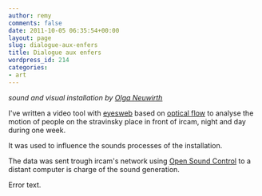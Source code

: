 ```yaml
---
author: remy
comments: false
date: 2011-10-05 06:35:54+00:00
layout: page
slug: dialogue-aux-enfers
title: Dialogue aux enfers
wordpress_id: 214
categories:
- art
---
```


_sound and visual installation by [Olga Neuwirth](http://www.olganeuwirth.com/)_
    
I've written a video tool with [eyesweb](http://www.eyesweb.org/) based on [optical flow](http://www.cs.otago.ac.nz/research/vision/Research/OpticalFlow/opticalflow.html) to analyse the motion of people on the stravinsky place in front of ircam, night and day during one week.
  
It was used to influence the sounds processes of the installation.
  
The data was sent trough ircam's network using [Open Sound Control](http://www.opensoundcontrol.org/) to a distant computer is charge of the sound generation.
  
<object classid="clsid:02BF25D5-8C17-4B23-BC80-D3488ABDDC6B" codebase="http://www.apple.com/qtactivex/qtplugin.cab" width="360" height="304">
    <param name="src" value="http://recherche.ircam.fr/equipes/temps-reel/movement/muller/videos/olgafast.mp4" />
    <param name="controller" value="false" /><param name="loop" value="true">
    <object type="video/quicktime" data="http://recherche.ircam.fr/equipes/temps-reel/movement/muller/videos/olgafast.mp4" width="360" height="304" class="mp4">
        <param name="controller" value="false" />
        <param name="loop" value="true">Error text.<br />
    </object>
</object>

  

